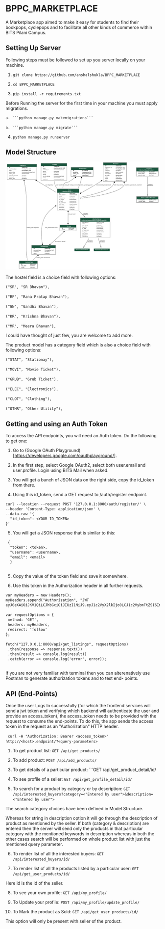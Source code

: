 # BPPC_MARKETPLACE

A Marketplace app aimed to make it easy for students to find their bookpops, cyclepops and to facilitate all other kinds of commerce within BITS Pilani Campus.

## Setting Up Server

Following steps must be followed to set up you server locally on your machine.

1. ```git clone https://github.com/anshalshukla/BPPC_MARKETPLACE```

2. ```cd BPPC_MARKETPLACE```

3. ```pip install -r requirements.txt```

Before Running the server for the first time in your machine you must apply migrations.

    a. ```python manage.py makemigrations```
    
    b. ```python manage.py migrate```

4. ```python manage.py runserver```

## Model Structure

![](model_structure.png)

The hostel field is a choice field with following options:

    ("SR", "SR Bhavan"),
    
    ("RP", "Rana Pratap Bhavan"),
   
    ("GN", "Gandhi Bhavan"),
    
    ("KR", "Krishna Bhavan"),
    
    ("MR", "Meera Bhavan"),

I could have thought of just few, you are welcome to add more.

The product model has a category field which is also a choice field with following options:

    ("STAT", "Stationay"),
    
    ("MOVI", "Movie Ticket"),
    
    ("GRUB", "Grub Ticket"),
    
    ("ELEC", "Electronics"),
    
    ("CLOT", "Clothing"),
    
    ("OTHR", "Other Utility"),

## Getting and using an Auth Token

To access the API endpoints, you will need an Auth token. Do the following to get one:

1. Go to (Google OAuth Playground)[https://developers.google.com/oauthplayground/].

2. In the first step, select Google OAuth2, select both user.email and user.profile. Login using BITS Mail when asked.

3. You will get a bunch of JSON data on the right side, copy the id_token from there.

4. Using this id_token, send a GET request to /auth/register endpoint.

```
curl --location --request POST '127.0.0.1:8000/auth/register/' \
--header 'Content-Type: application/json' \
--data-raw '{
  "id_token": <YOUR ID_TOKEN>
}'
```
5. You will get a JSON response that is similar to this:

```
 {
  "token": <token>,
  "username": <username>,
  "email": <email>
  }
  
```

5. Copy the value of the token field and save it somewhere.

6. Use this token in the Authorization header in all further requests.

```
var myHeaders = new Headers();
myHeaders.append("Authorization", "JWT eyJ0eXAiOiJKV1QiLCJhbGciOiJIUzI1NiJ9.eyJ1c2VyX2lkIjo0LCJ1c2VybmFtZSI6ImYyMDE5MDEyMCIsImV4cCI6MTU4NTI2Mjg4NCwiZW1haWwiOiJmMjAxOTAxMjBAcGlsYW5pLmJpdHMtcGlsYW5pLmFjLmluIn0.7WdcaO6mvlNEoFAz4ds7nvOWXLKJ5crDv3aPoj0F_YQ");

var requestOptions = {
 method: 'GET',
 headers: myHeaders,
 redirect: 'follow'
};

fetch("127.0.0.1:8000/api/get_listings", requestOptions)
 .then(response => response.text())
 .then(result => console.log(result))
 .catch(error => console.log('error', error));
 
 ```
 
 If you are not very familiar with terminal then you can alterenatively use Postman to generate authorization tokens and to test end- points.
 
 ## API (End-Points)
 
 Once the user Logs In successfully (for which the frontend services will send a jwt token and verifying which backend will authenticate the user and provide an access_token), the access_token needs to be provided with the request to consume the end-points. To do this, the app sends the access token in the request as an "Authorization" HTTP header.
 
 ``` curl -H "Authorization: Bearer <access_token>" http://<host>.endpoint/?<query-parameters>```
 
 1. To get product list: ```GET /api/get_products/```
 
 2. To add product: ```POST /api/add_products/```
 
 3. To get details of a particular product: ```GET /api/get_product_detail/id/
 
 4. To see profile of a seller: ```GET /api/get_profile_detail/id/```
 
 5. To search for a product by category or by description: ```GET /api/interested_buyers?category=<"Entered by user">&description=<"Entered by user">```
 
 The search category choices have been defined in Model Structure.

Whereas for string in description option it will go through the description of product as mentioned by the seller.
If both (category & description) are entered then the server will send only the products in that particular category with the mentioned keywords in description whereas in both the other cases search will be performed on whole product list with just the mentioned query parameter. 

6. To render list of all the interested buyers: ```GET /api/interested_buyers/id/ ```

7. To render list of all the products listed by a particular user: ```GET /api/get_user_products/id/```

Here id is the id of the seller.

8. To see your own profile: ```GET /api/my_profile/```

9. To Update your profile: ```POST /api/my_profile/update_profile/```

10. To Mark the product as Sold: ```GET /api/get_user_products/id/```

This option will only be present with seller of the product.
